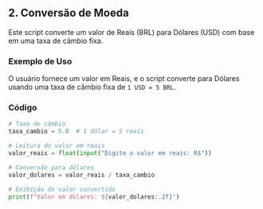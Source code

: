 ## 2. Conversão de Moeda

Este script converte um valor de Reais (BRL) para Dólares (USD) com base em uma taxa de câmbio fixa.

### Exemplo de Uso
O usuário fornece um valor em Reais, e o script converte para Dólares usando uma taxa de câmbio fixa de `1 USD = 5 BRL`.

### Código

```python
# Taxa de câmbio
taxa_cambio = 5.0  # 1 dólar = 5 reais

# Leitura do valor em reais
valor_reais = float(input("Digite o valor em reais: R$"))

# Conversão para dólares
valor_dolares = valor_reais / taxa_cambio

# Exibição do valor convertido
print(f"Valor em dólares: ${valor_dolares:.2f}")
